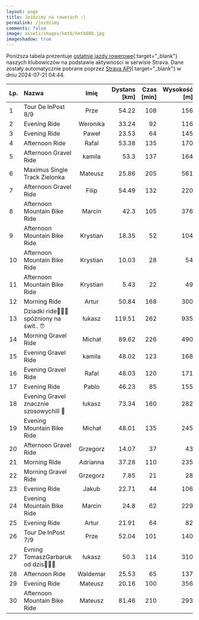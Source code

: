 ```yaml
---
layout: page
title: Jeździmy na rowerach :)
permalink: /jezdzimy
comments: false
image: assets/images/kmtb/kmtb008.jpg
imageshadow: true
---
```


Poniższa tabela prezentuje [ostatnie jazdy rowerowe](https://www.strava.com/clubs/336381){:target="_blank"} naszych klubowiczów na podstawie aktywności w serwisie Strava. Dane zostały automatycznie pobrane poprzez [Strava API](https://developers.strava.com/docs/reference/#api-Clubs-getClubActivitiesById){:target="_blank"} w dniu 2024-07-21 04:44.

Lp. | Nazwa | Imię | Dystans [km] | Czas [min] | Wysokość [m]
:--- | :--- | :---: | ---: | ---: | ---:
1|Tour De InPost 8/9|Prze|54.22|108|156
2|Evening Ride|Weronika|33.24|92|116
3|Evening Ride|Paweł|23.53|64|145
4|Afternoon Ride|Rafal|53.38|135|170
5|Afternoon Gravel Ride|kamila|53.3|137|164
6|Maximus Single Track Zielonka|Mateusz|25.86|205|561
7|Afternoon Gravel Ride|Filip|54.49|132|220
8|Afternoon Mountain Bike Ride|Marcin|42.3|105|376
9|Afternoon Mountain Bike Ride|Krystian|18.35|52|104
10|Afternoon Mountain Bike Ride|Krystian|10.03|28|54
11|Afternoon Mountain Bike Ride|Krystian|5.43|22|49
12|Morning Ride|Artur|50.84|168|300
13|Dziadki ride🧙‍♂️🚵 spóźniony na świt.. ⏰️|łukasz|119.51|262|935
14|Morning Gravel Ride|Michał|89.62|226|490
15|Evening Gravel Ride|kamila|48.02|123|168
16|Evening Gravel Ride|Rafal|48.03|120|171
17|Evening Ride|Pablo|46.23|85|155
18|Evening Gravel znacznie szosowychill 🤭|łukasz|73.34|160|282
19|Evening Mountain Bike Ride|Michał|48.01|135|245
20|Afternoon Gravel Ride|Grzegorz|14.07|37|43
21|Morning Ride|Adrianna|37.28|110|235
22|Morning Gravel Ride|Grzegorz|7.85|21|28
23|Evening Ride|Jakub|22.71|44|106
24|Evening Mountain Bike Ride|Marcin|24.8|62|229
25|Evening Ride|Artur|21.91|64|82
26|Tour De InPost 7/9|Prze|52.04|101|140
27|Evning TomaszGarbaruk od dzis😵‍💫🤠|łukasz|50.3|114|310
28|Afternoon Ride|Waldemar|25.53|65|137
29|Evening Ride|Mateusz|20.16|100|356
30|Afternoon Mountain Bike Ride|Mateusz|81.46|210|293
